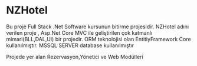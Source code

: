 # NZHotel
Bu proje Full Stack .Net Software kursunun bitirme projesidir.
NZHotel adını verilen  proje , Asp.Net Core MVC ile geliştirilen çok katmanlı mimari(BLL,DAL,UI) bir projedir.
ORM teknolojisi olan EntitiyFramework Core kullanılmıştır. MSSQL SERVER database kullanılmıştır



Projede yer alan Rezervasyon,Yönetici ve Web Modülleri 
